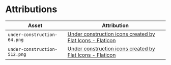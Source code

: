 <!--
MIT License

Copyright (c) 2023 Sophie Katz

Permission is hereby granted, free of charge, to any person obtaining a copy
of this software and associated documentation files (the "Software"), to deal
in the Software without restriction, including without limitation the rights
to use, copy, modify, merge, publish, distribute, sublicense, and/or sell
copies of the Software, and to permit persons to whom the Software is
furnished to do so, subject to the following conditions:

The above copyright notice and this permission notice shall be included in all
copies or substantial portions of the Software.

THE SOFTWARE IS PROVIDED "AS IS", WITHOUT WARRANTY OF ANY KIND, EXPRESS OR
IMPLIED, INCLUDING BUT NOT LIMITED TO THE WARRANTIES OF MERCHANTABILITY,
FITNESS FOR A PARTICULAR PURPOSE AND NONINFRINGEMENT. IN NO EVENT SHALL THE
AUTHORS OR COPYRIGHT HOLDERS BE LIABLE FOR ANY CLAIM, DAMAGES OR OTHER
LIABILITY, WHETHER IN AN ACTION OF CONTRACT, TORT OR OTHERWISE, ARISING FROM,
OUT OF OR IN CONNECTION WITH THE SOFTWARE OR THE USE OR OTHER DEALINGS IN THE
SOFTWARE.
-->

# Attributions

| Asset | Attribution |
|-------|-------------|
| `under-construction-64.png` | <a href="https://www.flaticon.com/free-icons/under-construction" title="under construction icons">Under construction icons created by Flat Icons - Flaticon</a>
| `under-construction-512.png` | <a href="https://www.flaticon.com/free-icons/under-construction" title="under construction icons">Under construction icons created by Flat Icons - Flaticon</a>
